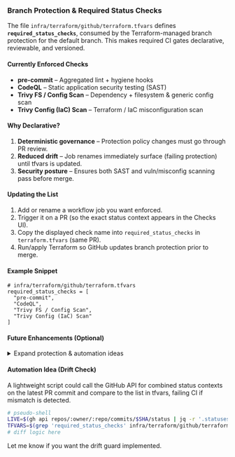 ### Branch Protection & Required Status Checks

The file `infra/terraform/github/terraform.tfvars` defines **`required_status_checks`**, consumed by the Terraform-managed branch protection for the default branch. This makes required CI gates declarative, reviewable, and versioned.

#### Currently Enforced Checks
- **pre-commit** – Aggregated lint + hygiene hooks
- **CodeQL** – Static application security testing (SAST)
- **Trivy FS / Config Scan** – Dependency + filesystem & generic config scan
- **Trivy Config (IaC) Scan** – Terraform / IaC misconfiguration scan

#### Why Declarative?
1. **Deterministic governance** – Protection policy changes must go through PR review.
2. **Reduced drift** – Job renames immediately surface (failing protection) until tfvars is updated.
3. **Security posture** – Ensures both SAST and vuln/misconfig scanning pass before merge.

#### Updating the List
1. Add or rename a workflow job you want enforced.
2. Trigger it on a PR (so the exact status context appears in the Checks UI).
3. Copy the displayed check name into `required_status_checks` in `terraform.tfvars` (same PR).
4. Run/apply Terraform so GitHub updates branch protection prior to merge.

#### Example Snippet
```hcl
# infra/terraform/github/terraform.tfvars
required_status_checks = [
  "pre-commit",
  "CodeQL",
  "Trivy FS / Config Scan",
  "Trivy Config (IaC) Scan"
]
```

#### Future Enhancements (Optional)
<details>
<summary>Expand protection & automation ideas</summary>

- ✅ Add test/build matrix jobs once present.
- ✅ Parameterize required approving reviews / dismiss_stale_reviews.
- ✅ Introduce a protected `staging` branch with slimmer gates for faster iteration.
- 🔄 Add a CI guard script to diff live check names vs tfvars to catch drift automatically.
- 🔄 Auto-open PR when a new recommended scan (e.g. SBOM) is detected.

</details>

#### Automation Idea (Drift Check)
A lightweight script could call the GitHub API for combined status contexts on the latest PR commit and compare to the list in tfvars, failing CI if mismatch is detected.

```bash
# pseudo-shell
LIVE=$(gh api repos/:owner/:repo/commits/$SHA/status | jq -r '.statuses[].context' | sort -u)
TFVARS=$(grep 'required_status_checks' infra/terraform/github/terraform.tfvars | sed 's/.*= \[//;s/\]//;s/"//g' | tr ',' '\n' | sed 's/^ *//;s/ *$//' | sort -u)
# diff logic here
```

Let me know if you want the drift guard implemented.
